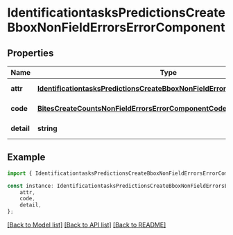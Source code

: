 # IdentificationtasksPredictionsCreateBboxNonFieldErrorsErrorComponent


## Properties

Name | Type | Description | Notes
------------ | ------------- | ------------- | -------------
**attr** | [**IdentificationtasksPredictionsCreateBboxNonFieldErrorsErrorComponentAttr**](IdentificationtasksPredictionsCreateBboxNonFieldErrorsErrorComponentAttr.md) |  | [default to undefined]
**code** | [**BitesCreateCountsNonFieldErrorsErrorComponentCode**](BitesCreateCountsNonFieldErrorsErrorComponentCode.md) |  | [default to undefined]
**detail** | **string** |  | [default to undefined]

## Example

```typescript
import { IdentificationtasksPredictionsCreateBboxNonFieldErrorsErrorComponent } from 'mosquito-alert';

const instance: IdentificationtasksPredictionsCreateBboxNonFieldErrorsErrorComponent = {
    attr,
    code,
    detail,
};
```

[[Back to Model list]](../README.md#documentation-for-models) [[Back to API list]](../README.md#documentation-for-api-endpoints) [[Back to README]](../README.md)
